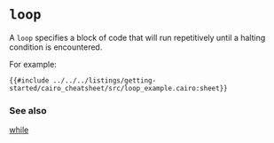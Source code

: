 # `loop`

A `loop` specifies a block of code that will run repetitively until a halting condition is encountered.

For example:

```cairo
{{#include ../../../listings/getting-started/cairo_cheatsheet/src/loop_example.cairo:sheet}}
```

### See also

[while](while.md)
